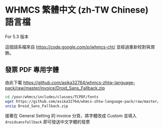 # WHMCS 繁體中文 (zh-TW Chinese) 語言檔

For 5.3 版本

這個語系檔來自 https://code.google.com/p/whmcs-cht/ 並經過重新校對與潤飾。

## 發票 PDF 專用字體

由此下載 https://github.com/asika32764/whmcs-zhtw-language-pack/raw/master/invoice/Droid_Sans_Fallback.zip

``` bash
cd /your/whmcs/includes/classes/TCPDF/fonts
wget https://github.com/asika32764/whmcs-zhtw-language-pack/raw/master/invoice/Droid_Sans_Fallback.zip
unzip Droid_Sans_Fallback.zip
```

接著在 General Setting 的 invoice 分頁，將字體改成 Custom 並填入 `droidsansfallback` 即可發送中文字體的發票

